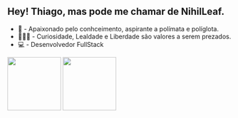 ## Hey! Thiago, mas pode me chamar de NihilLeaf.

* 🧠 - Apaixonado pelo conhceimento, aspirante a polímata e políglota.
* 🕵🏾‍♂️ - Curiosidade, Lealdade e Liberdade são valores a serem prezados.
* 💻 - Desenvolvedor FullStack
<div>
  <img height="120cm" src="https://github-readme-stats.vercel.app/api?username=NihilLeaf&theme=gotham"/>
  <img height="120cm" src="https://github-readme-stats.vercel.app/api/top-langs/?username=NihilLeaf&theme=gotham"/>
</div>
